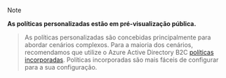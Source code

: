 > [!NOTE]
> **As políticas personalizadas estão em pré-visualização pública.**

> As políticas personalizadas são concebidas principalmente para abordar cenários complexos. Para a maioria dos cenários, recomendamos que utilize o Azure Active Directory B2C [políticas incorporadas](..\articles\active-directory-b2c\active-directory-b2c-reference-policies.md). Políticas incorporadas são mais fáceis de configurar para a sua configuração.

